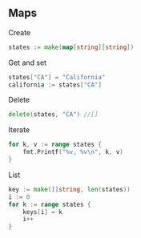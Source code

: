 ## Maps

Create

```go
states := make(map[string][string])
```

Get and set

```go
states["CA"] = "California"
california := states["CA"]
```

Delete

```go
delete(states, "CA") //[]
```

Iterate

```go
for k, v := range states {
    fmt.Printf("%v, %v\n", k, v)
}
```

List 

```go
key := make([]string, len(states))
i := 0
for k := range states {
    keys[i] = k 
    i++
}
```



